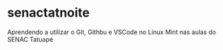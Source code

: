 # senactatnoite
Aprendendo a utilizar o Git, Githbu e VSCode no Linux Mint nas aulas do SENAC Tatuapé

